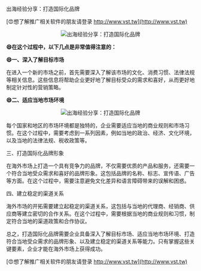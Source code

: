 出海经验分享：打造国际化品牌

[😍想了解推广相关软件的朋友请登录 http://www.vst.tw](http://www.vst.tw)

 <center><img src="https://vst.tw/MP4/tuiguang/png/1.png" alt="出海经验分享：打造国际化品牌"></center>

**😄在这个过程中，以下几点是非常值得注意的：**

**😄一、深入了解目标市场**

在进入一个新的市场之前，首先需要深入了解该市场的文化、消费习惯、法律法规等相关信息。这些信息将帮助企业更好地了解目标受众的需求和喜好，从而更好地制定针对性的营销策略。

**😄二、适应当地市场环境**

 <center><img src="https://vst.tw/MP4/tuiguang/png/3.png" alt="出海经验分享：打造国际化品牌"></center>

每个国家和地区的市场环境都是独特的，企业需要适应当地的商业规则和市场习惯。在这个过程中，需要考虑到一系列因素，例如当地的政治、经济、文化环境，以及当地的法律法规、税收政策等。

三、打造国际化品牌形象

在海外市场上打造一个具有竞争力的品牌，不仅需要优质的产品和服务，还需要一个符合当地受众需求和喜好的品牌形象。这包括品牌的名称、标志、宣传语、广告等方面。在这个过程中，需要注意避免文化差异和语言障碍带来的误解和困惑。

四、建立稳定的渠道关系

海外市场的开拓需要建立起稳定的渠道关系，这包括与当地的代理商、经销商、供应商等建立密切的合作关系。在这个过程中，需要根据当地的商业规则和习惯，制定符合当地的渠道政策和合作协议。

总之，打造国际化品牌需要企业具备深入了解目标市场、适应当地市场环境、打造符合当地受众需求的品牌形象、以及建立稳定的渠道关系等能力。只有掌握这些关键要素，企业才能在海外市场上获得成功。

[😍想了解推广相关软件的朋友请登录 http://www.vst.tw](http://www.vst.tw)



